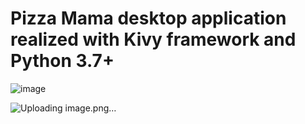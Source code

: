 # Pizza Mama desktop application realized with Kivy framework and Python 3.7+

![image](https://user-images.githubusercontent.com/36189996/112904779-c01f7980-90e9-11eb-9bb7-ad4d997021c9.png)

![Uploading image.png…]()
